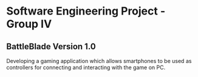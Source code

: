 # Software Engineering Project - Group IV

## BattleBlade Version 1.0

Developing a gaming application which allows smartphones to be used as controllers for connecting and interacting with the game on PC.
